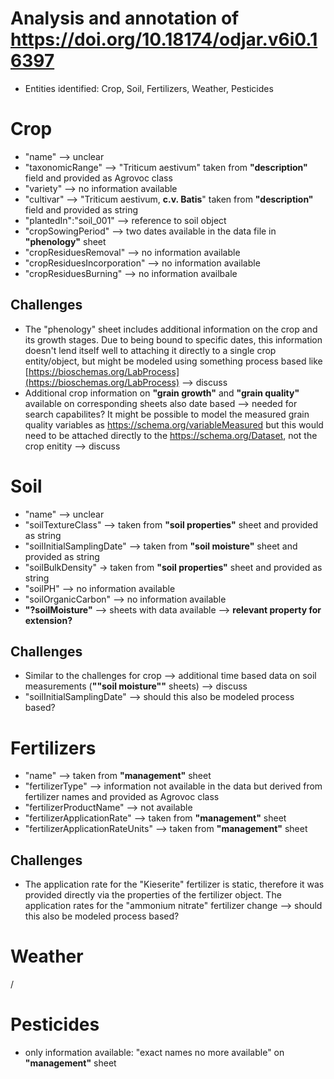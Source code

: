 # Analysis and annotation of https://doi.org/10.18174/odjar.v6i0.16397
- Entities identified: Crop, Soil, Fertilizers, Weather, Pesticides


# Crop
- "name" --> unclear
- "taxonomicRange" --> "Triticum aestivum" taken from **"description"** field and provided as Agrovoc class
- "variety" --> no information available
- "cultivar" --> "Triticum aestivum, **c.v. Batis**" taken from **"description"** field and provided as string
- "plantedIn":"soil_001" --> reference to soil object
- "cropSowingPeriod" --> two dates available in the data file in **"phenology"** sheet
- "cropResiduesRemoval" --> no information available
- "cropResiduesIncorporation" --> no information available
- "cropResiduesBurning" --> no information availbale

## Challenges
- The "phenology" sheet includes additional information on the crop and its growth stages. Due to being bound to specific dates, this information doesn't lend itself well to attaching it directly to a single crop entity/object, but might be modeled using something process based like [https://bioschemas.org/LabProcess](https://bioschemas.org/LabProcess) --> discuss
- Additional crop information on **"grain growth"** and  **"grain quality"** available on corresponding sheets also date based --> needed for search capabilites? It might be possible to model the measured grain quality variables as https://schema.org/variableMeasured but this would need to be attached directly to the https://schema.org/Dataset, not the crop enitity --> discuss

# Soil 
- "name" --> unclear
- "soilTextureClass" --> taken from **"soil properties"** sheet and provided as string
- "soilInitialSamplingDate" --> taken from **"soil moisture"** sheet and provided as string
- "soilBulkDensity" -> taken from **"soil properties"** sheet and provided as string
- "soilPH" --> no information available
- "soilOrganicCarbon" --> no information available
- **"?soilMoisture"** --> sheets with data available --> **relevant property for extension?**

## Challenges
- Similar to the challenges for crop --> additional time based data on soil measurements (**""soil moisture""** sheets) --> discuss
- "soilInitialSamplingDate" --> should this also be modeled process based?

# Fertilizers
- "name" --> taken from **"management"** sheet
- "fertilizerType" --> information not available in the data but derived from fertilizer names and provided as Agrovoc class
- "fertilizerProductName" --> not available
- "fertilizerApplicationRate" --> taken from **"management"** sheet
- "fertilizerApplicationRateUnits" --> taken from **"management"** sheet

## Challenges
- The application rate for the "Kieserite" fertilizer is static, therefore it was provided directly via the properties of the fertilizer object. The application rates for the "ammonium nitrate" fertilizer change --> should this also be modeled process based?

# Weather
/
# Pesticides
- only information available: "exact names no more available" on **"management"** sheet




